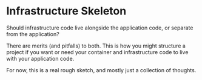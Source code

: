 # Infrastructure Skeleton

Should infrastructure code live alongside the application code,
or separate from the application?

There are merits (and pitfalls) to both.
This is how you might structure a project if you want or need your container and infrastructure code to live with
your application code.

For now, this is a real rough sketch, and mostly just a collection of thoughts.
